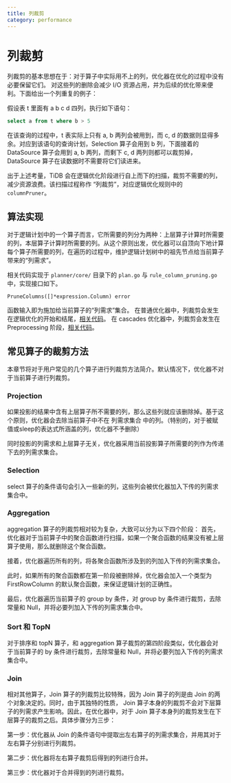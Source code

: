 ```yaml
---
title: 列裁剪
category: performance
---
```


# 列裁剪

列裁剪的基本思想在于：对于算子中实际用不上的列，优化器在优化的过程中没有必要保留它们。 对这些列的删除会减少 I/O 资源占用，并为后续的优化带来便利。下面给出一个列重复的例子：

假设表 t 里面有 a b c d 四列，执行如下语句：

```sql
select a from t where b > 5
```

在该查询的过程中，t 表实际上只有 a, b 两列会被用到，而 c, d 的数据则显得多余。对应到该语句的查询计划，Selection 算子会用到 b 列，下面接着的 DataSource 算子会用到 a, b 两列，而剩下 c, d 两列则都可以裁剪掉，DataSource 算子在读数据时不需要将它们读进来。

出于上述考量，TiDB 会在逻辑优化阶段进行自上而下的扫描，裁剪不需要的列，减少资源浪费。该扫描过程称作 “列裁剪”，对应逻辑优化规则中的 `columnPruner`。

## 算法实现

对于逻辑计划中的一个算子而言，它所需要的列分为两种：上层算子计算时所需要的列，本层算子计算时所需要的列。从这个原则出发，优化器可以自顶向下地计算每个算子所需要的列，在遍历的过程中，维护逻辑计划树中的祖先节点给当前算子带来的“列需求”。

相关代码实现于 `planner/core/` 目录下的 `plan.go` 与 `rule_column_pruning.go` 中，实现接口如下。

```goland
PruneColumns([]*expression.Column) error
```

函数输入即为施加给当前算子的“列需求”集合。 在普通优化器中，列裁剪会发生在逻辑优化的开始和结尾，[相关代码](https://github.com/pingcap/tidb/blob/902231076d56fee9074e4c7bcd03a0d0f0d88524/planner/core/optimizer.go#L61)。 在 cascades 优化器中，列裁剪会发生在 Preprocessing 阶段，[相关代码](https://github.com/pingcap/tidb/blob/ded862fbebc555de98e230ef57310f9162725a9e/planner/cascades/optimize.go#L118)。

## 常见算子的裁剪方法

本章节将对于用户常见的几个算子进行列裁剪方法简介。默认情况下，优化器不对于当前算子进行列裁剪。

### Projection

如果投影的结果中含有上层算子所不需要的列，那么这些列就应该删除掉。基于这个原则，优化器会去除当前算子中不在 列需求集合 中的列。（特别的，对于被赋值或sleep的表达式所涵盖的列，优化器不予删除）

同时投影的列需求和上层算子无关，优化器采用当前投影算子所需要的列作为传递下去的列需求集合。

### Selection

select 算子的条件语句会引入一些新的列，这些列会被优化器加入下传的列需求集合中。

### Aggregation

aggregation 算子的列裁剪相对较为复杂，大致可以分为以下四个阶段：
首先，优化器对于当前算子中的聚合函数进行扫描，如果一个聚合函数的结果没有被上层算子使用，那么就删除这个聚合函数。

接着，优化器遍历所有的列，将各聚合函数所涉及到的列加入下传的列需求集合。

此时，如果所有的聚合函数都在第一阶段被删除掉，优化器会加入一个类型为 FirstRowColumn 的默认聚合函数，来保证逻辑计划的正确性。

最后，优化器遍历当前算子的 group by 条件，对 group by 条件进行裁剪，去除常量和 Null，并将必要列加入下传的列需求集合中。

### Sort 和 TopN

对于排序和 topN 算子，和 aggregation 算子裁剪的第四阶段类似，优化器会对于当前算子的 by 条件进行裁剪，去除常量和 Null，并将必要列加入下传的列需求集合中。

### Join

相对其他算子，Join 算子的列裁剪比较特殊，因为 Join 算子的列是由 Join 的两个对象决定的。同时，由于其独特的性质， Join 算子本身的列裁剪不会对下层算子的列需求产生影响。因此，在优化器中，对于 Join 算子本身列的裁剪发生在下层算子的裁剪之后。具体步骤分为三步：

第一步：优化器从 Join 的条件语句中提取出左右算子的列需求集合，并用其对于左右算子分别进行列裁剪。

第二步：优化器将左右算子裁剪后得到的列进行合并。

第三步：优化器对于合并得到的列进行裁剪。
